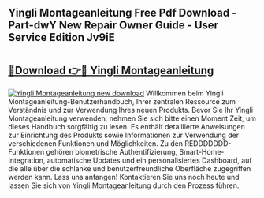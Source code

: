 ## Yingli Montageanleitung Free Pdf Download - Part-dwY New Repair Owner Guide - User Service Edition Jv9iE

# <h2><a href="http://df6l8im.blite.top/?on=Yingli+Montageanleitung">🔗Download 👉🔴 Yingli Montageanleitung</a></h2>

[![Yingli Montageanleitung new download](https://i.imgur.com/lujVjoI.png)](http://df6l8im.blite.top/?on=Yingli+Montageanleitung)
Willkommen beim Yingli Montageanleitung-Benutzerhandbuch, Ihrer zentralen Ressource zum Verständnis und zur Verwendung Ihres neuen Produkts. Bevor Sie Ihr Yingli Montageanleitung verwenden, nehmen Sie sich bitte einen Moment Zeit, um dieses Handbuch sorgfältig zu lesen. Es enthält detaillierte Anweisungen zur Einrichtung des Produkts sowie Informationen zur Verwendung der verschiedenen Funktionen und Möglichkeiten. Zu den REDDDDDDD-Funktionen gehören biometrische Authentifizierung, Smart-Home-Integration, automatische Updates und ein personalisiertes Dashboard, auf die alle über die schlanke und benutzerfreundliche Oberfläche zugegriffen werden kann. Lass uns anfangen! Kontaktieren Sie uns noch heute und lassen Sie sich von Yingli Montageanleitung durch den Prozess führen.
